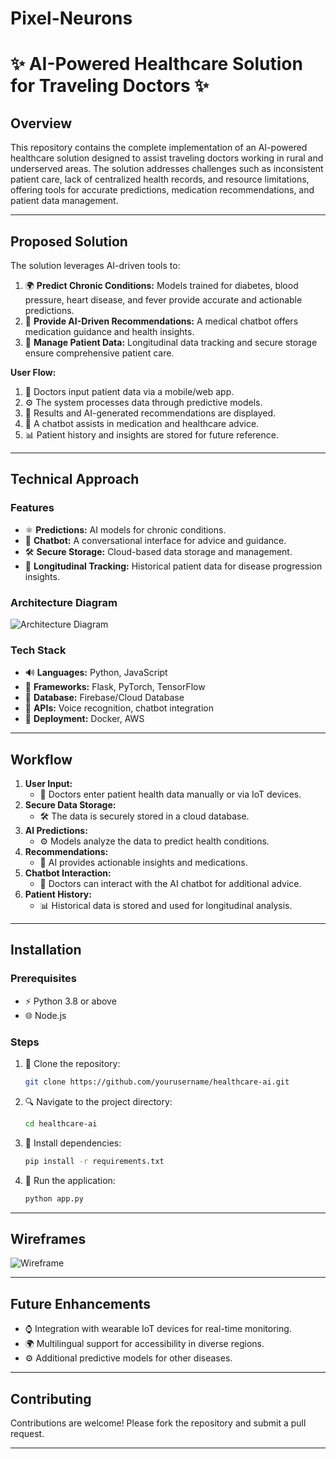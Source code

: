 # Pixel-Neurons
# ✨ AI-Powered Healthcare Solution for Traveling Doctors ✨

## Overview
This repository contains the complete implementation of an AI-powered healthcare solution designed to assist traveling doctors working in rural and underserved areas. The solution addresses challenges such as inconsistent patient care, lack of centralized health records, and resource limitations, offering tools for accurate predictions, medication recommendations, and patient data management.

---

## Proposed Solution
The solution leverages AI-driven tools to:

1. 🌍 **Predict Chronic Conditions:** Models trained for diabetes, blood pressure, heart disease, and fever provide accurate and actionable predictions.
2. 🔧 **Provide AI-Driven Recommendations:** A medical chatbot offers medication guidance and health insights.
3. 📃 **Manage Patient Data:** Longitudinal data tracking and secure storage ensure comprehensive patient care.

**User Flow:**
1. 🔐 Doctors input patient data via a mobile/web app.
2. ⚙️ The system processes data through predictive models.
3. 🔦 Results and AI-generated recommendations are displayed.
4. 🤖 A chatbot assists in medication and healthcare advice.
5. 📊 Patient history and insights are stored for future reference.

---

## Technical Approach

### Features
- ⚛️ **Predictions:** AI models for chronic conditions.
- 🤖 **Chatbot:** A conversational interface for advice and guidance.
- 🛠️ **Secure Storage:** Cloud-based data storage and management.
- 🔄 **Longitudinal Tracking:** Historical patient data for disease progression insights.

### Architecture Diagram
![Architecture Diagram](https://github.com/user-attachments/assets/6a000143-0098-4bf7-9c61-8cefcf31f147)

### Tech Stack
- 🔊 **Languages:** Python, JavaScript
- 🎨 **Frameworks:** Flask, PyTorch, TensorFlow
- 📂 **Database:** Firebase/Cloud Database
- 📢 **APIs:** Voice recognition, chatbot integration
- 🚀 **Deployment:** Docker, AWS

---

## Workflow

1. **User Input:**
   - 🔐 Doctors enter patient health data manually or via IoT devices.
2. **Secure Data Storage:**
   - 🛠️ The data is securely stored in a cloud database.
3. **AI Predictions:**
   - ⚙️ Models analyze the data to predict health conditions.
4. **Recommendations:**
   - 🏥 AI provides actionable insights and medications.
5. **Chatbot Interaction:**
   - 🤖 Doctors can interact with the AI chatbot for additional advice.
6. **Patient History:**
   - 📊 Historical data is stored and used for longitudinal analysis.

---

## Installation

### Prerequisites
- ⚡ Python 3.8 or above
- 🌐 Node.js

### Steps
1. 🔧 Clone the repository:
   ```bash
   git clone https://github.com/yourusername/healthcare-ai.git
   ```
2. 🔍 Navigate to the project directory:
   ```bash
   cd healthcare-ai
   ```
3. 🔹 Install dependencies:
   ```bash
   pip install -r requirements.txt
   ```
4. 🌄 Run the application:
   ```bash
   python app.py
   ```

---

## Wireframes
![Wireframe](https://github.com/user-attachments/assets/89ef0855-964d-43b0-aef8-ae760cdea5f7)

---

## Future Enhancements
- ⌚ Integration with wearable IoT devices for real-time monitoring.
- 🌍 Multilingual support for accessibility in diverse regions.
- ⚙️ Additional predictive models for other diseases.

---

## Contributing
Contributions are welcome! Please fork the repository and submit a pull request.

---

